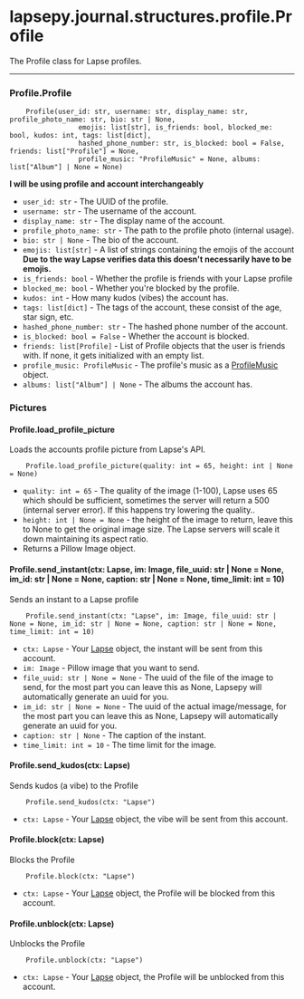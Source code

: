 # lapsepy.journal.structures.profile.Profile
The Profile class for Lapse profiles.
<hr>

### Profile.Profile
```python3
    Profile(user_id: str, username: str, display_name: str, profile_photo_name: str, bio: str | None,
                 emojis: list[str], is_friends: bool, blocked_me: bool, kudos: int, tags: list[dict],
                 hashed_phone_number: str, is_blocked: bool = False, friends: list["Profile"] = None,
                 profile_music: "ProfileMusic" = None, albums: list["Album"] | None = None)
```
**I will be using profile and account interchangeably**
* `user_id: str` - The UUID of the profile.
* `username: str` - The username of the account.
* `display_name: str` - The display name of the account.
* `profile_photo_name: str` - The path to the profile photo (internal usage).
* `bio: str | None` - The bio of the account.
* `emojis: list[str]` - A list of strings containing the emojis of the account **Due to the way Lapse verifies data this doesn't necessarily have to be emojis.**
* `is_friends: bool` - Whether the profile is friends with your Lapse profile
* `blocked_me: bool` - Whether you're blocked by the profile.
* `kudos: int` - How many kudos (vibes) the account has.
* `tags: list[dict]` - The tags of the account, these consist of the age, star sign, etc.
* `hashed_phone_number: str` - The hashed phone number of the account.
* `is_blocked: bool = False` - Whether the account is blocked.
* `friends: list[Profile]` - List of Profile objects that the user is friends with. If none, it gets initialized with an empty list.
* `profile_music: ProfileMusic` - The profile's music as a [ProfileMusic](#) object.
* `albums: list["Album"] | None` - The albums the account has. 


### Pictures

#### Profile.load_profile_picture
Loads the accounts profile picture from Lapse's API.
```python3
    Profile.load_profile_picture(quality: int = 65, height: int | None = None)
```
* `quality: int = 65` - The quality of the image (1-100), Lapse uses 65 which should be sufficient, sometimes the server will return a 500 (internal server error). If this happens try lowering the quality..
* `height: int | None = None` - the height of the image to return, leave this to None to get the original image size. The Lapse servers will scale it down maintaining its aspect ratio.
* Returns a Pillow Image object.

#### Profile.send_instant(ctx: Lapse, im: Image, file_uuid: str | None = None, im_id: str | None = None, caption: str | None = None, time_limit: int = 10)
Sends an instant to a Lapse profile
```python3
    Profile.send_instant(ctx: "Lapse", im: Image, file_uuid: str | None = None, im_id: str | None = None, caption: str | None = None, time_limit: int = 10)
```
* `ctx: Lapse` - Your [Lapse](./Lapse.md) object, the instant will be sent from this account.
* `im: Image` - Pillow image that you want to send.
* `file_uuid: str | None = None` - The uuid of the file of the image to send, for the most part you can leave this as None, Lapsepy will automatically generate an uuid for you.
* `im_id: str | None = None` - The uuid of the actual image/message, for the most part you can leave this as None, Lapsepy will automatically generate an uuid for you.
* `caption: str | None` - The caption of the instant.
* `time_limit: int = 10` - The time limit for the image.

#### Profile.send_kudos(ctx: Lapse)
Sends kudos (a vibe) to the Profile
```python3
    Profile.send_kudos(ctx: "Lapse")
```
* `ctx: Lapse` - Your [Lapse](./Lapse.md) object, the vibe will be sent from this account.

#### Profile.block(ctx: Lapse)
Blocks the Profile
```python3
    Profile.block(ctx: "Lapse")
```
* `ctx: Lapse` - Your [Lapse](./Lapse.md) object, the Profile will be blocked from this account.

#### Profile.unblock(ctx: Lapse)
Unblocks the Profile
```python3
    Profile.unblock(ctx: "Lapse")
```
* `ctx: Lapse` - Your [Lapse](./Lapse.md) object, the Profile will be unblocked from this account.
